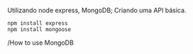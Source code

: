 Utilizando node express, MongoDB;
Criando uma API básica.

```
npm install express
npm install mongoose
```

/How to use MongoDB

